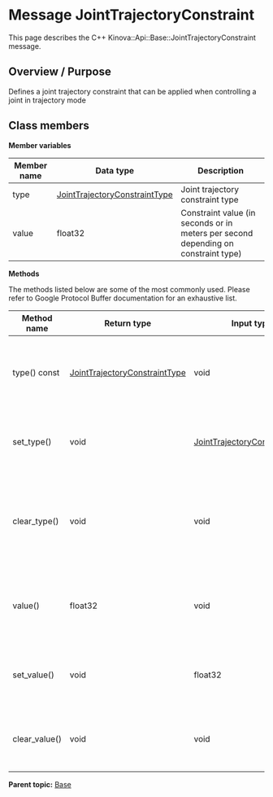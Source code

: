 # Message JointTrajectoryConstraint

This page describes the C++ Kinova::Api::Base::JointTrajectoryConstraint message.

## Overview / Purpose

Defines a joint trajectory constraint that can be applied when controlling a joint in trajectory mode

## Class members

 **Member variables** 

|Member name|Data type|Description|
|-----------|---------|-----------|
|type| [JointTrajectoryConstraintType](enm_Base_JointTrajectoryConstraintType.md#)|Joint trajectory constraint type|
|value|float32|Constraint value \(in seconds or in meters per second depending on constraint type\)|

 **Methods** 

The methods listed below are some of the most commonly used. Please refer to Google Protocol Buffer documentation for an exhaustive list.

|Method name|Return type|Input type|Description|
|-----------|-----------|----------|-----------|
|type\(\) const| [JointTrajectoryConstraintType](enm_Base_JointTrajectoryConstraintType.md#)|void|Returns the current value of type. If the type is not set, returns 0.|
|set\_type\(\)|void| [JointTrajectoryConstraintType](enm_Base_JointTrajectoryConstraintType.md#)|Sets the value of type. After calling this, type\(\) will return value.|
|clear\_type\(\)|void|void|Clears the value of type. After calling this, type\(\) will return the empty string/empty bytes.|
|value\(\)|float32|void|Returns the current value of value. If the value is not set, returns 0.|
|set\_value\(\)|void|float32|Sets the value of value. After calling this, value\(\) will return value.|
|clear\_value\(\)|void|void|Clears the value of value. After calling this, value\(\) will return 0.|

**Parent topic:** [Base](../references/summary_Base.md)

